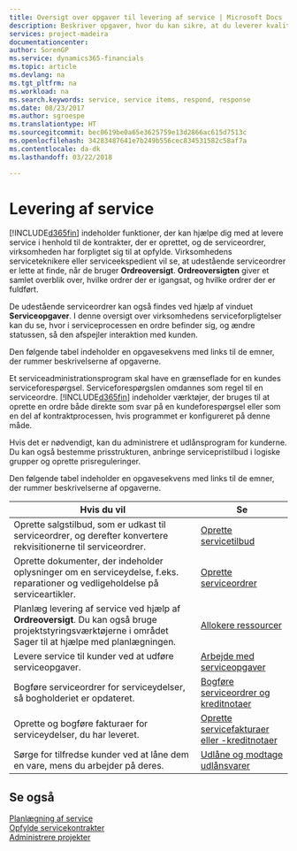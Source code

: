```yaml
---
title: Oversigt over opgaver til levering af service | Microsoft Docs
description: Beskriver opgaver, hvor du kan sikre, at du leverer kvalitetsservice og leverer op til aftaler med kunderne.
services: project-madeira
documentationcenter: 
author: SorenGP
ms.service: dynamics365-financials
ms.topic: article
ms.devlang: na
ms.tgt_pltfrm: na
ms.workload: na
ms.search.keywords: service, service items, respond, response
ms.date: 08/23/2017
ms.author: sgroespe
ms.translationtype: HT
ms.sourcegitcommit: bec0619be0a65e3625759e13d2866ac615d7513c
ms.openlocfilehash: 34283487641e7b249b556cec834531582c58af7a
ms.contentlocale: da-dk
ms.lasthandoff: 03/22/2018

---
```

# <a name="delivering-service"></a>Levering af service
[!INCLUDE[d365fin](includes/d365fin_md.md)] indeholder funktioner, der kan hjælpe dig med at levere service i henhold til de kontrakter, der er oprettet, og de serviceordrer, virksomheden har forpligtet sig til at opfylde. Virksomhedens serviceteknikere eller serviceekspedient vil se, at udestående serviceordrer er lette at finde, når de bruger **Ordreoversigt**. **Ordreoversigten** giver et samlet overblik over, hvilke ordrer der er igangsat, og hvilke ordrer der er fuldført.  
  
De udestående serviceordrer kan også findes ved hjælp af vinduet **Serviceopgaver**. I denne oversigt over virksomhedens serviceforpligtelser kan du se, hvor i serviceprocessen en ordre befinder sig, og ændre statussen, så den afspejler interaktion med kunden.  
  
Den følgende tabel indeholder en opgavesekvens med links til de emner, der rummer beskrivelserne af opgaverne.   

Et serviceadministrationsprogram skal have en grænseflade for en kundes serviceforespørgsel. Serviceforespørgslen omdannes som regel til en serviceordre. [!INCLUDE[d365fin](includes/d365fin_md.md)] indeholder værktøjer, der bruges til at oprette en ordre både direkte som svar på en kundeforespørgsel eller som en del af kontraktprocessen, hvis programmet er konfigureret på denne måde.  
  
Hvis det er nødvendigt, kan du administrere et udlånsprogram for kunderne. Du kan også bestemme prisstrukturen, anbringe servicepristilbud i logiske grupper og oprette prisreguleringer.  
  
Den følgende tabel indeholder en opgavesekvens med links til de emner, der rummer beskrivelserne af opgaverne.   
  
|**Hvis du vil**|**Se**|  
|------------|-------------|  
|Oprette salgstilbud, som er udkast til serviceordrer, og derefter konvertere rekvisitionerne til serviceordrer.|[Oprette servicetilbud](service-how-to-create-service-quotes.md)|
|Oprette dokumenter, der indeholder oplysninger om en serviceydelse, f.eks. reparationer og vedligeholdelse på serviceartikler.|[Oprette serviceordrer](service-how-to-create-service-orders.md)|
|Planlæg levering af service ved hjælp af **Ordreoversigt**. Du kan også bruge projektstyringsværktøjerne i området Sager til at hjælpe med planlægningen.|[Allokere ressourcer](service-how-to-allocate-resources.md)|  
|Levere service til kunder ved at udføre serviceopgaver.|[Arbejde med serviceopgaver](service-how-to-work-on-service-tasks.md)|  
|Bogføre serviceordrer for serviceydelser, så bogholderiet er opdateret.|[Bogføre serviceordrer og kreditnotaer](service-how-to-post-service-orders.md)|  
|Oprette og bogføre fakturaer for serviceydelser, du har leveret.|[Oprette servicefakturaer eller -kreditnotaer](service-how-create-invoices.md)|  
|Sørge for tilfredse kunder ved at låne dem en vare, mens du arbejder på deres.| [Udlåne og modtage udlånsvarer](service-how-to-lend-receive-loaners.md)|
  
## <a name="see-also"></a>Se også  
[Planlægning af service](service-plan-service.md)  
[Opfylde servicekontrakter](service-fulfill-service-contracts.md)  
[Administrere projekter](projects-manage-projects.md)  


